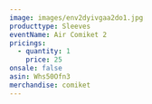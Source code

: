 ```yaml
---
image: images/env2dyivgaa2do1.jpg
producttype: Sleeves
eventName: Air Comiket 2
pricings:
  - quantity: 1
    price: 25
onsale: false
asin: Whs50Ofn3
merchandise: comiket
---
```

